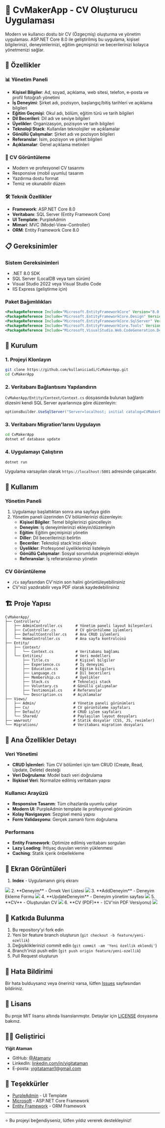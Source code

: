 # 📄 CvMakerApp - CV Oluşturucu Uygulaması

Modern ve kullanıcı dostu bir CV (Özgeçmiş) oluşturma ve yönetim uygulaması. ASP.NET Core 8.0 ile geliştirilmiş bu uygulama, kişisel bilgilerinizi, deneyimlerinizi, eğitim geçmişinizi ve becerilerinizi kolayca yönetmenizi sağlar.

## 🚀 Özellikler

### 📊 Yönetim Paneli
- **Kişisel Bilgiler**: Ad, soyad, açıklama, web sitesi, telefon, e-posta ve profil fotoğrafı yönetimi
- **İş Deneyimi**: Şirket adı, pozisyon, başlangıç/bitiş tarihleri ve açıklama bilgileri
- **Eğitim Geçmişi**: Okul adı, bölüm, eğitim türü ve tarih bilgileri
- **Dil Becerileri**: Dil adı ve seviye bilgileri
- **Üyelikler**: Organizasyon, pozisyon ve tarih bilgileri
- **Teknoloji Stack**: Kullanılan teknolojiler ve açıklamalar
- **Gönüllü Çalışmalar**: Şirket adı ve pozisyon bilgileri
- **Referanslar**: İsim, pozisyon ve şirket bilgileri
- **Açıklamalar**: Genel açıklama metinleri

### 🎨 CV Görüntüleme
- Modern ve profesyonel CV tasarımı
- Responsive (mobil uyumlu) tasarım
- Yazdırma dostu format
- Temiz ve okunabilir düzen

### 🛠️ Teknik Özellikler
- **Framework**: ASP.NET Core 8.0
- **Veritabanı**: SQL Server (Entity Framework Core)
- **UI Template**: PurpleAdmin
- **Mimari**: MVC (Model-View-Controller)
- **ORM**: Entity Framework Core 8.0

## 📋 Gereksinimler

### Sistem Gereksinimleri
- .NET 8.0 SDK
- SQL Server (LocalDB veya tam sürüm)
- Visual Studio 2022 veya Visual Studio Code
- IIS Express (geliştirme için)

### Paket Bağımlılıkları
```xml
<PackageReference Include="Microsoft.EntityFrameworkCore" Version="8.0.20" />
<PackageReference Include="Microsoft.EntityFrameworkCore.Design" Version="8.0.20" />
<PackageReference Include="Microsoft.EntityFrameworkCore.SqlServer" Version="8.0.20" />
<PackageReference Include="Microsoft.EntityFrameworkCore.Tools" Version="8.0.20" />
<PackageReference Include="Microsoft.VisualStudio.Web.CodeGeneration.Design" Version="8.0.7" />
```

## 🔧 Kurulum

### 1. Projeyi Klonlayın
```bash
git clone https://github.com/kullaniciadi/CvMakerApp.git
cd CvMakerApp
```

### 2. Veritabanı Bağlantısını Yapılandırın
`CvMakerApp/Entity/Context/Context.cs` dosyasında bulunan bağlantı dizesini kendi SQL Server ayarlarınıza göre düzenleyin:

```csharp
optionsBuilder.UseSqlServer("Server=localhost; initial catalog=CVMakerDB ; integrated Security=true; TrustServerCertificate=True");
```

### 3. Veritabanı Migration'larını Uygulayın
```bash
cd CvMakerApp
dotnet ef database update
```

### 4. Uygulamayı Çalıştırın
```bash
dotnet run
```

Uygulama varsayılan olarak `https://localhost:5001` adresinde çalışacaktır.

## 📱 Kullanım

### Yönetim Paneli
1. Uygulamayı başlattıktan sonra ana sayfaya gidin
2. Yönetim paneli üzerinden CV bölümlerinizi düzenleyin:
   - **Kişisel Bilgiler**: Temel bilgilerinizi güncelleyin
   - **Deneyim**: İş deneyimlerinizi ekleyin/düzenleyin
   - **Eğitim**: Eğitim geçmişinizi yönetin
   - **Diller**: Dil becerilerinizi belirtin
   - **Beceriler**: Teknoloji stack'inizi ekleyin
   - **Üyelikler**: Profesyonel üyeliklerinizi listeleyin
   - **Gönüllü Çalışmalar**: Sosyal sorumluluk projelerinizi ekleyin
   - **Referanslar**: İş referanslarınızı yönetin

### CV Görüntüleme
- `/Cv` sayfasından CV'nizin son halini görüntüleyebilirsiniz
- CV'nizi yazdırabilir veya PDF olarak kaydedebilirsiniz

## 🏗️ Proje Yapısı

```
CvMakerApp/
├── Controllers/
│   ├── AdminController.cs      # Yönetim paneli layout bileşenleri
│   ├── CvController.cs         # CV görüntüleme işlemleri
│   ├── DefaultController.cs    # Ana CRUD işlemleri
│   └── HomeController.cs       # Ana sayfa kontrolcüsü
├── Entity/
│   ├── Context/
│   │   └── Context.cs          # Veritabanı bağlamı
│   └── Entities/               # Veri modelleri
│       ├── Title.cs            # Kişisel bilgiler
│       ├── Experience.cs       # İş deneyimi
│       ├── Education.cs        # Eğitim bilgileri
│       ├── Language.cs         # Dil becerileri
│       ├── Membership.cs       # Üyelikler
│       ├── Stack.cs           # Teknoloji stack
│       ├── Voluntary.cs       # Gönüllü çalışmalar
│       ├── Testimonial.cs     # Referanslar
│       └── Description.cs     # Açıklamalar
├── Views/
│   ├── Admin/                 # Yönetim paneli görünümleri
│   ├── Cv/                    # CV görüntüleme sayfaları
│   ├── Default/               # CRUD işlem sayfaları
│   └── Shared/                # Paylaşılan layout dosyaları
├── wwwroot/                   # Statik dosyalar (CSS, JS, resimler)
└── Migrations/                # Veritabanı migration dosyaları
```

## 🎯 Ana Özellikler Detayı

### Veri Yönetimi
- **CRUD İşlemleri**: Tüm CV bölümleri için tam CRUD (Create, Read, Update, Delete) desteği
- **Veri Doğrulama**: Model bazlı veri doğrulama
- **İlişkisel Veri**: Normalize edilmiş veritabanı yapısı

### Kullanıcı Arayüzü
- **Responsive Tasarım**: Tüm cihazlarda uyumlu çalışır
- **Modern UI**: PurpleAdmin template ile profesyonel görünüm
- **Kolay Navigasyon**: Sezgisel menü yapısı
- **Form Validasyonu**: Gerçek zamanlı form doğrulama

### Performans
- **Entity Framework**: Optimize edilmiş veritabanı sorguları
- **Lazy Loading**: İhtiyaç duyulan verinin yüklenmesi
- **Caching**: Statik içerik önbellekleme

## 📸 Ekran Görüntüleri

1. **Index** - Uygulamanın giriş ekranı
<img src="https://github.com/user-attachments/assets/960a899b-73d1-491a-9a07-03922132415c" />
2. **Deneyim** - Örnek Veri Listesi
<img src="https://github.com/user-attachments/assets/cd927f78-5393-45a1-8ebd-66354c9c3b09" />
3. **AddDeneyim** - Deneyim Ekleme Formu
<img src="https://github.com/user-attachments/assets/31329731-0672-4bde-b2c7-5cf0bb771a04" />
4. **UpdateDeneyim** - Deneyim yönetim sayfası
<img src="https://github.com/user-attachments/assets/ea169d35-f97a-42c3-8bae-7c378493f47f" />
5. **CV** - Oluşturulan CV
<img src="https://github.com/user-attachments/assets/a150def3-b300-4d98-b556-9bb1817f087a" />
6. **CV (PDF)** - (CV'nin PDF Versiyonu)
<img src="https://github.com/user-attachments/assets/d6a99327-d67b-4066-bc31-7be237bd4ffe" />


## 🤝 Katkıda Bulunma

1. Bu repository'yi fork edin
2. Yeni bir feature branch oluşturun (`git checkout -b feature/yeni-ozellik`)
3. Değişikliklerinizi commit edin (`git commit -am 'Yeni özellik eklendi'`)
4. Branch'inizi push edin (`git push origin feature/yeni-ozellik`)
5. Pull Request oluşturun

## 🐛 Hata Bildirimi

Bir hata bulduysanız veya öneriniz varsa, lütfen [Issues](https://github.com/kullaniciadi/CvMakerApp/issues) sayfasından bildiriniz.

## 📄 Lisans

Bu proje MIT lisansı altında lisanslanmıştır. Detaylar için [LICENSE](LICENSE) dosyasına bakınız.

## 👨‍💻 Geliştirici

**Yiğit Ataman**
- GitHub: [@Atamany](https://github.com/Atamany)
- LinkedIn: [linkedin.com/in/yigitataman](https://linkedin.com/in/yigitataman)
- E-posta: yigitataman1@gmail.com

## 🙏 Teşekkürler

- [PurpleAdmin](https://www.bootstrapdash.com/product/purple-admin-template/) - UI Template
- [Microsoft](https://docs.microsoft.com/en-us/aspnet/core/) - ASP.NET Core Framework
- [Entity Framework](https://docs.microsoft.com/en-us/ef/) - ORM Framework

---

⭐ Bu projeyi beğendiyseniz, lütfen yıldız vererek destekleyiniz!
